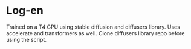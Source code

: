 # Log-en

Trained on a T4 GPU using stable diffusion and diffusers library. Uses accelerate and transformers as well.
Clone diffusers library repo before using the script.
